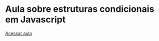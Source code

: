 # Aula sobre estruturas condicionais em Javascript
[Acessar aula](https://rafaelkasper.github.io/condicionais_javascript/index.html)